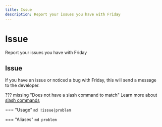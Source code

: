 ```yaml
---
title: Issue
description: Report your issues you have with Friday
---
```

# Issue

Report your issues you have with Friday

## Issue

If you have an issue or noticed a bug with Friday, this will send a message to the developer.

??? missing "Does not have a slash command to match"
	Learn more about [slash commands](/#slash-commands)

=== "Usage"
	```md
	!issue|problem 
	```

=== "Aliases"
	```md
	problem
	```
